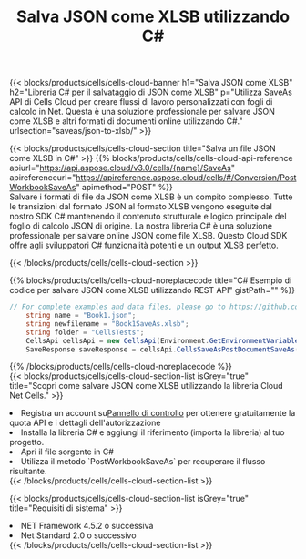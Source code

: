 ﻿---
title:  Salva JSON come XLSB utilizzando C#
description:  Utilizzando Aspose.Cells Cloud SDK per C# per salvare il file in formato JSON come file in formato XLSB.
kwords: Excel, Save JSON as XLSB, REST, C#
howto: How to save JSON as XLSB using Aspose.Cells Cloud C# library.
---
{{< blocks/products/cells/cells-cloud-banner h1="Salva JSON come XLSB" h2="Libreria C# per il salvataggio di JSON come XLSB" p="Utilizza SaveAs API di Cells Cloud per creare flussi di lavoro personalizzati con fogli di calcolo in Net. Questa è una soluzione professionale per salvare JSON come XLSB e altri formati di documenti online utilizzando C#." urlsection="saveas/json-to-xlsb/" >}}

{{< blocks/products/cells/cells-cloud-section title="Salva un file JSON come XLSB in C#" >}}
{{% blocks/products/cells/cells-cloud-api-reference apiurl="https://api.aspose.cloud/v3.0/cells/{name}/SaveAs" apireferenceurl="https://apireference.aspose.cloud/cells/#/Conversion/PostWorkbookSaveAs" apimethod="POST" %}}
<br/>
Salvare i formati di file da JSON come XLSB è un compito complesso. Tutte le transizioni dal formato JSON al formato XLSB vengono eseguite dal nostro SDK C# mantenendo il contenuto strutturale e logico principale del foglio di calcolo JSON di origine. La nostra libreria C# è una soluzione professionale per salvare online JSON come file XLSB. Questo Cloud SDK offre agli sviluppatori C# funzionalità potenti e un output XLSB perfetto.

{{< /blocks/products/cells/cells-cloud-section >}}

{{% blocks/products/cells/cells-cloud-noreplacecode title="C# Esempio di codice per salvare JSON come XLSB utilizzando REST API" gistPath="" %}}
  
```cs
// For complete examples and data files, please go to https://github.com/aspose-cells-cloud/aspose-cells-cloud-dotnet/
    string name = "Book1.json";
    string newfilename = "Book1SaveAs.xlsb";
    string folder = "CellsTests";
    CellsApi cellsApi = new CellsApi(Environment.GetEnvironmentVariable("ProductClientId"), Environment.GetEnvironmentVariable("ProductClientSecret"));
    SaveResponse saveResponse = cellsApi.CellsSaveAsPostDocumentSaveAs(name, null, newfilename, null,null,folder);
```
  
{{% /blocks/products/cells/cells-cloud-noreplacecode %}}
<br/>
{{< blocks/products/cells/cells-cloud-section-list isGrey="true" title="Scopri come salvare JSON come XLSB utilizzando la libreria Cloud Net Cells." >}}
<li> Registra un account su<a href="https://dashboard.aspose.cloud/">Pannello di controllo</a> per ottenere gratuitamente la quota API e i dettagli dell'autorizzazione</li>
<li>Installa la libreria C# e aggiungi il riferimento (importa la libreria) al tuo progetto.</li>
<li>Apri il file sorgente in C#</li>
<li>Utilizza il metodo `PostWorkbookSaveAs` per recuperare il flusso risultante.</li>
{{< /blocks/products/cells/cells-cloud-section-list >}}

{{< blocks/products/cells/cells-cloud-section-list isGrey="true" title="Requisiti di sistema" >}}
<li>NET Framework 4.5.2 o successiva</li>
<li>Net Standard 2.0 o successivo</li>
{{< /blocks/products/cells/cells-cloud-section-list >}}
